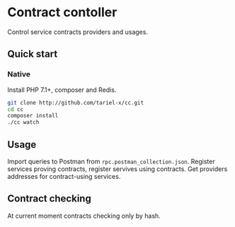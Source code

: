 # Contract contoller

Control service contracts providers and usages.

## Quick start

### Native

Install PHP 7.1+, composer and Redis.

```bash
git clone http://github.com/tariel-x/cc.git
cd cc
composer install
./cc watch
```

## Usage

Import queries to Postman from `rpc.postman_collection.json`. Register services proving contracts, register servives using contracts. Get providers addresses for contract-using services.

## Contract checking

At current moment contracts checking only by hash.